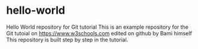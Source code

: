 # hello-world
Hello World repository for Git tutorial
This is an example repository for the Git tutoial on https://www.w3schools.com
edited on github by Bami himself
This repository is built step by step in the tutorial. 

